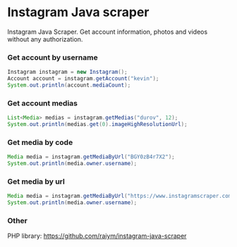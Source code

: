 Instagram Java scraper
======================

Instagram Java Scraper. Get account information, photos and videos without any authorization.

 
### Get account by username
```java
Instagram instagram = new Instagram();
Account account = instagram.getAccount("kevin");
System.out.println(account.mediaCount);
```

### Get account medias
```java
List<Media> medias = instagram.getMedias("durov", 12);
System.out.println(medias.get(0).imageHighResolutionUrl);
```

### Get media by code
```java
Media media = instagram.getMediaByUrl("BGY0zB4r7X2");
System.out.println(media.owner.username);
```

### Get media by url
```java
Media media = instagram.getMediaByUrl("https://www.instagramscraper.com/p/BGY0zB4r7X2/");
System.out.println(media.owner.username);
```

### Other
PHP library: https://github.com/raiym/instagram-java-scraper